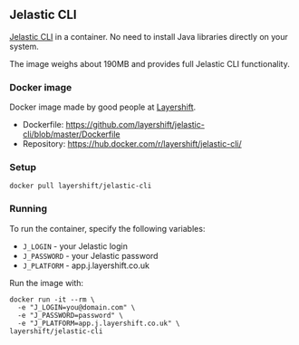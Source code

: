 ## Jelastic CLI

[Jelastic CLI](https://docs.jelastic.com/cli) in a container. No need to install Java libraries directly on your system.

The image weighs about 190MB and provides full Jelastic CLI functionality.

### Docker image

Docker image made by good people at [Layershift](http://www.layershift.com/jelastic).

* Dockerfile: https://github.com/layershift/jelastic-cli/blob/master/Dockerfile
* Repository: https://hub.docker.com/r/layershift/jelastic-cli/

### Setup

```
docker pull layershift/jelastic-cli
```

### Running

To run the container, specify the following variables:

* `J_LOGIN` - your Jelastic login
* `J_PASSWORD` - your Jelastic password
* `J_PLATFORM` - app.j.layershift.co.uk

Run the image with:

```
docker run -it --rm \
  -e "J_LOGIN=you@domain.com" \
  -e "J_PASSWORD=password" \
  -e "J_PLATFORM=app.j.layershift.co.uk" \
layershift/jelastic-cli
```

